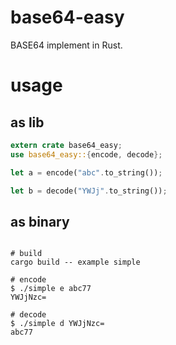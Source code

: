 # base64-easy
BASE64 implement in Rust.

# usage

## as lib

```rust
extern crate base64_easy;
use base64_easy::{encode, decode};

let a = encode("abc".to_string());

let b = decode("YWJj".to_string());

```


## as binary
```

# build
cargo build -- example simple

# encode   
$ ./simple e abc77                                                                                                    
YWJjNzc=

# decode   
$ ./simple d YWJjNzc=                                                                                           
abc77
```
